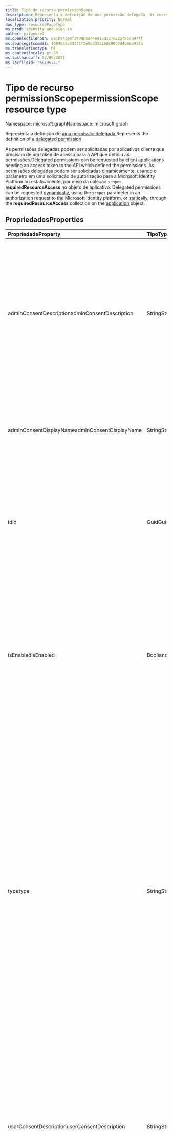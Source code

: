 ```yaml
---
title: Tipo de recurso permissionScope
description: Representa a definição de uma permissão delegada, às vezes referida como uma permissão OAuth 2.0 ou um escopo OAuth 2.0. Depois de definida, a permissão delegada pode ser solicitada por um aplicativo cliente
localization_priority: Normal
doc_type: resourcePageType
ms.prod: identity-and-sign-in
author: psignoret
ms.openlocfilehash: 661b94ce8f349d65d44ed1ad1c7e235feb8ad7ff
ms.sourcegitcommit: 1004835b44271f2e50332a1bdc9097d4b06a914a
ms.translationtype: MT
ms.contentlocale: pt-BR
ms.lasthandoff: 02/06/2021
ms.locfileid: "50135741"
---
```

# <a name="permissionscope-resource-type"></a><span data-ttu-id="203b1-104">Tipo de recurso permissionScope</span><span class="sxs-lookup"><span data-stu-id="203b1-104">permissionScope resource type</span></span>

<span data-ttu-id="203b1-105">Namespace: microsoft.graph</span><span class="sxs-lookup"><span data-stu-id="203b1-105">Namespace: microsoft.graph</span></span>

<span data-ttu-id="203b1-106">Representa a definição de [uma permissão delegada.](/azure/active-directory/develop/v2-permissions-and-consent#permission-types)</span><span class="sxs-lookup"><span data-stu-id="203b1-106">Represents the definition of a [delegated permission](/azure/active-directory/develop/v2-permissions-and-consent#permission-types).</span></span>

<span data-ttu-id="203b1-107">As permissões delegadas podem ser solicitadas por aplicativos cliente que precisam de um token de acesso para a API que definiu as permissões.</span><span class="sxs-lookup"><span data-stu-id="203b1-107">Delegated permissions can be requested by client applications needing an access token to the API which defined the permissions.</span></span> <span data-ttu-id="203b1-108">As permissões delegadas podem [](/azure/active-directory/develop/v2-permissions-and-consent#requesting-individual-user-consent)ser solicitadas dinamicamente, usando o parâmetro em uma solicitação de autorização para a Microsoft Identity Platform ou estaticamente, por meio da coleção `scopes` **requiredResourceAccess** [](/azure/active-directory/develop/v2-permissions-and-consent#the-default-scope)no objeto de aplicativo. [](application.md)</span><span class="sxs-lookup"><span data-stu-id="203b1-108">Delegated permissions can be requested [dynamically](/azure/active-directory/develop/v2-permissions-and-consent#requesting-individual-user-consent), using the `scopes` parameter in an authorization request to the Microsoft identity platform, or [statically](/azure/active-directory/develop/v2-permissions-and-consent#the-default-scope), through the **requiredResourceAccess** collection on the [application](application.md) object.</span></span>

## <a name="properties"></a><span data-ttu-id="203b1-109">Propriedades</span><span class="sxs-lookup"><span data-stu-id="203b1-109">Properties</span></span>

| <span data-ttu-id="203b1-110">Propriedade</span><span class="sxs-lookup"><span data-stu-id="203b1-110">Property</span></span> | <span data-ttu-id="203b1-111">Tipo</span><span class="sxs-lookup"><span data-stu-id="203b1-111">Type</span></span> | <span data-ttu-id="203b1-112">Descrição</span><span class="sxs-lookup"><span data-stu-id="203b1-112">Description</span></span> |
|:---------------|:--------|:----------|
|<span data-ttu-id="203b1-113">adminConsentDescription</span><span class="sxs-lookup"><span data-stu-id="203b1-113">adminConsentDescription</span></span>|<span data-ttu-id="203b1-114">String</span><span class="sxs-lookup"><span data-stu-id="203b1-114">String</span></span>|<span data-ttu-id="203b1-115">Uma descrição das permissões delegadas, destinada a ser lida por um administrador concedendo a permissão em nome de todos os usuários.</span><span class="sxs-lookup"><span data-stu-id="203b1-115">A description of the delegated permissions, intended to be read by an administrator granting the permission on behalf of all users.</span></span> <span data-ttu-id="203b1-116">Esse texto aparece nas experiências de consentimento do administrador em todo o locatário.</span><span class="sxs-lookup"><span data-stu-id="203b1-116">This text appears in tenant-wide admin consent experiences.</span></span>|
|<span data-ttu-id="203b1-117">adminConsentDisplayName</span><span class="sxs-lookup"><span data-stu-id="203b1-117">adminConsentDisplayName</span></span>|<span data-ttu-id="203b1-118">String</span><span class="sxs-lookup"><span data-stu-id="203b1-118">String</span></span>|<span data-ttu-id="203b1-119">O título da permissão, destinado a ser lido por um administrador concedendo a permissão em nome de todos os usuários.</span><span class="sxs-lookup"><span data-stu-id="203b1-119">The permission's title, intended to be read by an administrator granting the permission on behalf of all users.</span></span>|
|<span data-ttu-id="203b1-120">id</span><span class="sxs-lookup"><span data-stu-id="203b1-120">id</span></span>|<span data-ttu-id="203b1-121">Guid</span><span class="sxs-lookup"><span data-stu-id="203b1-121">Guid</span></span>|<span data-ttu-id="203b1-122">Identificador exclusivo de permissão delegada dentro da coleção de permissões delegadas definidas para um aplicativo de recurso.</span><span class="sxs-lookup"><span data-stu-id="203b1-122">Unique delegated permission identifier inside the collection of delegated permissions defined for a resource application.</span></span>|
|<span data-ttu-id="203b1-123">isEnabled</span><span class="sxs-lookup"><span data-stu-id="203b1-123">isEnabled</span></span>|<span data-ttu-id="203b1-124">Booliano</span><span class="sxs-lookup"><span data-stu-id="203b1-124">Boolean</span></span>|<span data-ttu-id="203b1-125">Ao criar ou atualizar uma permissão, essa propriedade deve ser definida como **true** (que é o padrão).</span><span class="sxs-lookup"><span data-stu-id="203b1-125">When creating or updating a permission, this property must be set to **true** (which is the default).</span></span> <span data-ttu-id="203b1-126">Para excluir uma permissão, essa propriedade deve primeiro ser definida como **false**.</span><span class="sxs-lookup"><span data-stu-id="203b1-126">To delete a permission, this property must first be set to **false**.</span></span>  <span data-ttu-id="203b1-127">Nesse ponto, em uma chamada subsequente, a permissão pode ser removida.</span><span class="sxs-lookup"><span data-stu-id="203b1-127">At that point, in a subsequent call, the permission may be removed.</span></span>|
|<span data-ttu-id="203b1-128">type</span><span class="sxs-lookup"><span data-stu-id="203b1-128">type</span></span>|<span data-ttu-id="203b1-129">String</span><span class="sxs-lookup"><span data-stu-id="203b1-129">String</span></span>|<span data-ttu-id="203b1-130">Especifica se essa permissão delegada deve ser considerada segura para usuários não administradores concordarem em nome de si mesmos ou se um administrador deve ser obrigado a consentir com as permissões.</span><span class="sxs-lookup"><span data-stu-id="203b1-130">Specifies whether this delegated permission should be considered safe for non-admin users to consent to on behalf of themselves, or whether an administrator should be required for consent to the permissions.</span></span> <span data-ttu-id="203b1-131">Esse será o comportamento padrão, mas cada cliente pode optar por personalizar o comportamento em sua organização (permitindo, restringindo ou limitando o consentimento do usuário para essa permissão delegada.)</span><span class="sxs-lookup"><span data-stu-id="203b1-131">This will be the default behavior, but each customer can choose to customize the behavior in their organization (by allowing, restricting or limiting user consent to this delegated permission.)</span></span>|
|<span data-ttu-id="203b1-132">userConsentDescription</span><span class="sxs-lookup"><span data-stu-id="203b1-132">userConsentDescription</span></span>|<span data-ttu-id="203b1-133">String</span><span class="sxs-lookup"><span data-stu-id="203b1-133">String</span></span>|<span data-ttu-id="203b1-134">Uma descrição das permissões delegadas, destinada a ser lida por um usuário que concede a permissão em seu próprio nome.</span><span class="sxs-lookup"><span data-stu-id="203b1-134">A description of the delegated permissions, intended to be read by a user granting the permission on their own behalf.</span></span> <span data-ttu-id="203b1-135">Esse texto aparece em experiências de consentimento em que o usuário está consentindo apenas em nome de si mesmo.</span><span class="sxs-lookup"><span data-stu-id="203b1-135">This text appears in consent experiences where the user is consenting only on behalf of themselves.</span></span>|
|<span data-ttu-id="203b1-136">userConsentDisplayName</span><span class="sxs-lookup"><span data-stu-id="203b1-136">userConsentDisplayName</span></span>|<span data-ttu-id="203b1-137">String</span><span class="sxs-lookup"><span data-stu-id="203b1-137">String</span></span>|<span data-ttu-id="203b1-138">Um título para a permissão, destinado a ser lido por um usuário que concede a permissão em seu próprio nome.</span><span class="sxs-lookup"><span data-stu-id="203b1-138">A title for the permission, intended to be read by a user granting the permission on their own behalf.</span></span> <span data-ttu-id="203b1-139">Esse texto aparece em experiências de consentimento em que o usuário está consentindo apenas em nome de si mesmo.</span><span class="sxs-lookup"><span data-stu-id="203b1-139">This text appears in consent experiences where the user is consenting only on behalf of themselves.</span></span>|
|<span data-ttu-id="203b1-140">value</span><span class="sxs-lookup"><span data-stu-id="203b1-140">value</span></span>|<span data-ttu-id="203b1-141">Cadeia de caracteres</span><span class="sxs-lookup"><span data-stu-id="203b1-141">String</span></span>|<span data-ttu-id="203b1-142">Especifica o valor a ser incluído na declaração `scp` (escopo) nos tokens de acesso.</span><span class="sxs-lookup"><span data-stu-id="203b1-142">Specifies the value to include in the `scp` (scope) claim in access tokens.</span></span> <span data-ttu-id="203b1-143">Não deve exceder 120 caracteres de comprimento.</span><span class="sxs-lookup"><span data-stu-id="203b1-143">Must not exceed 120 characters in length.</span></span> <span data-ttu-id="203b1-144">Os caracteres `:` `!` `#` `$` `%` `&` `'` `(` `)` `*` `+` `,` `-` `.` `/` `:` `;` <code>&lt;</code> `=` <code>&gt;</code> `?` `@` `[` `]` `^` `+` `_` <code>&#96;</code> `{` <code>&#124;</code> `}` `~` permitidos são , bem como caracteres nos intervalos `0-9` e `A-Z` `a-z` .</span><span class="sxs-lookup"><span data-stu-id="203b1-144">Allowed characters are `:` `!` `#` `$` `%` `&` `'` `(` `)` `*` `+` `,` `-` `.` `/` `:` `;` <code>&lt;</code> `=` <code>&gt;</code> `?` `@` `[` `]` `^` `+` `_` <code>&#96;</code> `{` <code>&#124;</code> `}` `~`, as well as characters in the ranges `0-9`, `A-Z` and `a-z`.</span></span> <span data-ttu-id="203b1-145">Qualquer outro caractere, incluindo o caractere de espaço, não é permitido.</span><span class="sxs-lookup"><span data-stu-id="203b1-145">Any other character, including the space character, are not allowed.</span></span>|

## <a name="json-representation"></a><span data-ttu-id="203b1-146">Representação JSON</span><span class="sxs-lookup"><span data-stu-id="203b1-146">JSON representation</span></span>

<span data-ttu-id="203b1-147">Veja a seguir uma representação JSON do recurso</span><span class="sxs-lookup"><span data-stu-id="203b1-147">Here is a JSON representation of the resource</span></span>

<!-- {
  "blockType": "resource",
  "optionalProperties": [

  ],
  "@odata.type": "microsoft.graph.permissionScope"
}-->

```json
{
  "id": "guid",
  "adminConsentDisplayName": "string",
  "adminConsentDescription": "string",
  "userConsentDisplayName": "string",
  "userConsentDescription": "string",
  "value": "string",
  "type": "string",
  "isEnabled": true
}
```

<!-- uuid: 8fcb5dbc-d5aa-4681-8e31-b001d5168d79
2015-10-25 14:57:30 UTC -->
<!--
{
  "type": "#page.annotation",
  "description": "oAuth2Permission resource",
  "keywords": "",
  "section": "documentation",
  "tocPath": "",
  "suppressions": []
}
-->
